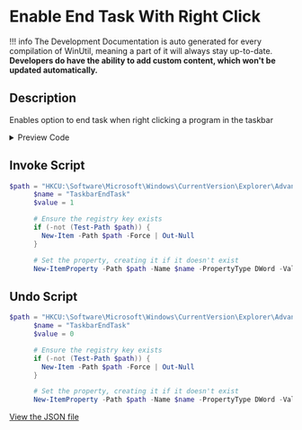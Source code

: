 ﻿# Enable End Task With Right Click


!!! info
     The Development Documentation is auto generated for every compilation of WinUtil, meaning a part of it will always stay up-to-date. **Developers do have the ability to add custom content, which won't be updated automatically.**


## Description

Enables option to end task when right clicking a program in the taskbar

<!-- BEGIN CUSTOM CONTENT -->

<!-- END CUSTOM CONTENT -->

<details>
<summary>Preview Code</summary>

```json
{
    "Content":  "Enable End Task With Right Click",
    "Description":  "Enables option to end task when right clicking a program in the taskbar",
    "category":  "Essential Tweaks",
    "panel":  "1",
    "Order":  "a006_",
    "InvokeScript":  [
                         "$path = \"HKCU:\\Software\\Microsoft\\Windows\\CurrentVersion\\Explorer\\Advanced\\TaskbarDeveloperSettings\"\r\n      $name = \"TaskbarEndTask\"\r\n      $value = 1\r\n\r\n      # Ensure the registry key exists\r\n      if (-not (Test-Path $path)) {\r\n        New-Item -Path $path -Force | Out-Null\r\n      }\r\n\r\n      # Set the property, creating it if it doesn\u0027t exist\r\n      New-ItemProperty -Path $path -Name $name -PropertyType DWord -Value $value -Force | Out-Null"
                     ],
    "UndoScript":  [
                       "$path = \"HKCU:\\Software\\Microsoft\\Windows\\CurrentVersion\\Explorer\\Advanced\\TaskbarDeveloperSettings\"\r\n      $name = \"TaskbarEndTask\"\r\n      $value = 0\r\n\r\n      # Ensure the registry key exists\r\n      if (-not (Test-Path $path)) {\r\n        New-Item -Path $path -Force | Out-Null\r\n      }\r\n\r\n      # Set the property, creating it if it doesn\u0027t exist\r\n      New-ItemProperty -Path $path -Name $name -PropertyType DWord -Value $value -Force | Out-Null"
                   ]
}
```
</details>

## Invoke Script

```powershell
$path = "HKCU:\Software\Microsoft\Windows\CurrentVersion\Explorer\Advanced\TaskbarDeveloperSettings"
      $name = "TaskbarEndTask"
      $value = 1

      # Ensure the registry key exists
      if (-not (Test-Path $path)) {
        New-Item -Path $path -Force | Out-Null
      }

      # Set the property, creating it if it doesn't exist
      New-ItemProperty -Path $path -Name $name -PropertyType DWord -Value $value -Force | Out-Null

```
## Undo Script

```powershell
$path = "HKCU:\Software\Microsoft\Windows\CurrentVersion\Explorer\Advanced\TaskbarDeveloperSettings"
      $name = "TaskbarEndTask"
      $value = 0

      # Ensure the registry key exists
      if (-not (Test-Path $path)) {
        New-Item -Path $path -Force | Out-Null
      }

      # Set the property, creating it if it doesn't exist
      New-ItemProperty -Path $path -Name $name -PropertyType DWord -Value $value -Force | Out-Null

```
<!-- BEGIN SECOND CUSTOM CONTENT -->

<!-- END SECOND CUSTOM CONTENT -->

[View the JSON file](https://github.com/ChrisTitusTech/winutil/tree/main/config/tweaks.json)


